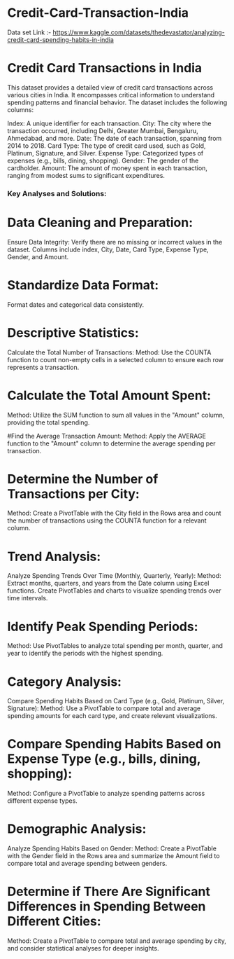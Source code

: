 # Credit-Card-Transaction-India 
Data set Link :- https://www.kaggle.com/datasets/thedevastator/analyzing-credit-card-spending-habits-in-india

# Credit Card Transactions in India
This dataset provides a detailed view of credit card transactions across various cities in India. It encompasses critical information to understand spending patterns and financial behavior. The dataset includes the following columns:

Index: A unique identifier for each transaction.
City: The city where the transaction occurred, including Delhi, Greater Mumbai, Bengaluru, Ahmedabad, and more.
Date: The date of each transaction, spanning from 2014 to 2018.
Card Type: The type of credit card used, such as Gold, Platinum, Signature, and Silver.
Expense Type: Categorized types of expenses (e.g., bills, dining, shopping).
Gender: The gender of the cardholder.
Amount: The amount of money spent in each transaction, ranging from modest sums to significant expenditures.

### Key Analyses and Solutions:

# Data Cleaning and Preparation:    
Ensure Data Integrity:
Verify there are no missing or incorrect values in the dataset.
Columns include index, City, Date, Card Type, Expense Type, Gender, and Amount.

# Standardize Data Format:
Format dates and categorical data consistently.

# Descriptive Statistics:
Calculate the Total Number of Transactions:
Method: Use the COUNTA function to count non-empty cells in a selected column to ensure each row represents a transaction.

# Calculate the Total Amount Spent:
Method: Utilize the SUM function to sum all values in the "Amount" column, providing the total spending.

#Find the Average Transaction Amount:
Method: Apply the AVERAGE function to the "Amount" column to determine the average spending per transaction.

# Determine the Number of Transactions per City:
Method: Create a PivotTable with the City field in the Rows area and count the number of transactions using the COUNTA function for a relevant column.

# Trend Analysis:
Analyze Spending Trends Over Time (Monthly, Quarterly, Yearly):
Method: Extract months, quarters, and years from the Date column using Excel functions. Create PivotTables and charts to visualize spending trends over time intervals.

# Identify Peak Spending Periods:
Method: Use PivotTables to analyze total spending per month, quarter, and year to identify the periods with the highest spending.

# Category Analysis:
Compare Spending Habits Based on Card Type (e.g., Gold, Platinum, Silver, Signature):
Method: Use a PivotTable to compare total and average spending amounts for each card type, and create relevant visualizations.

# Compare Spending Habits Based on Expense Type (e.g., bills, dining, shopping):
Method: Configure a PivotTable to analyze spending patterns across different expense types.

# Demographic Analysis:
Analyze Spending Habits Based on Gender:
Method: Create a PivotTable with the Gender field in the Rows area and summarize the Amount field to compare total and average spending between genders.

# Determine if There Are Significant Differences in Spending Between Different Cities:
Method: Create a PivotTable to compare total and average spending by city, and consider statistical analyses for deeper insights.

